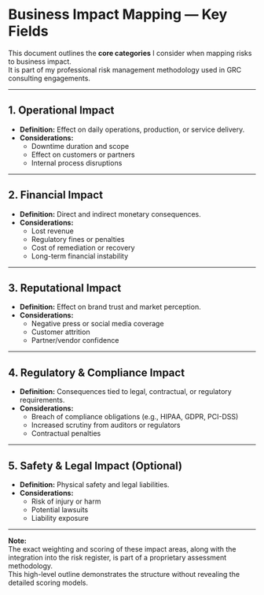 #  Business Impact Mapping — Key Fields

This document outlines the **core categories** I consider when mapping risks to business impact.  
It is part of my professional risk management methodology used in GRC consulting engagements.

---

## 1. Operational Impact
- **Definition:** Effect on daily operations, production, or service delivery.
- **Considerations:**
  - Downtime duration and scope
  - Effect on customers or partners
  - Internal process disruptions

---

## 2. Financial Impact
- **Definition:** Direct and indirect monetary consequences.
- **Considerations:**
  - Lost revenue
  - Regulatory fines or penalties
  - Cost of remediation or recovery
  - Long-term financial instability

---

## 3. Reputational Impact
- **Definition:** Effect on brand trust and market perception.
- **Considerations:**
  - Negative press or social media coverage
  - Customer attrition
  - Partner/vendor confidence

---

## 4. Regulatory & Compliance Impact
- **Definition:** Consequences tied to legal, contractual, or regulatory requirements.
- **Considerations:**
  - Breach of compliance obligations (e.g., HIPAA, GDPR, PCI-DSS)
  - Increased scrutiny from auditors or regulators
  - Contractual penalties

---

## 5. Safety & Legal Impact (Optional)
- **Definition:** Physical safety and legal liabilities.
- **Considerations:**
  - Risk of injury or harm
  - Potential lawsuits
  - Liability exposure

---

**Note:**  
The exact weighting and scoring of these impact areas, along with the integration into the risk register, is part of a proprietary assessment methodology.  
This high-level outline demonstrates the structure without revealing the detailed scoring models.
